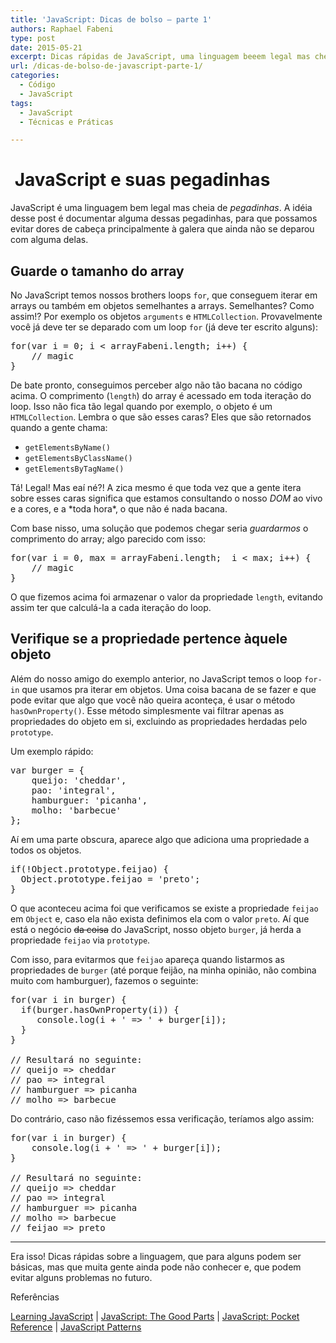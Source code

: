 ```yaml
---
title: 'JavaScript: Dicas de bolso – parte 1'
authors: Raphael Fabeni
type: post
date: 2015-05-21
excerpt: Dicas rápidas de JavaScript, uma linguagem beeem legal mas cheia de pegadinhas do malandro.
url: /dicas-de-bolso-de-javascript-parte-1/
categories:
  - Código
  - JavaScript
tags:
  - JavaScript
  - Técnicas e Práticas

---
```

#  JavaScript e suas pegadinhas

JavaScript é uma linguagem bem legal mas cheia de _pegadinhas_. A idéia desse post é documentar alguma dessas pegadinhas, para que possamos evitar dores de cabeça principalmente à galera que ainda não se deparou com alguma delas.

## Guarde o tamanho do array

No JavaScript temos nossos brothers loops `for`, que conseguem iterar em arrays ou também em objetos semelhantes a arrays. Semelhantes? Como assim!? Por exemplo os objetos `arguments` e `HTMLCollection`. Provavelmente você já deve ter se deparado com um loop `for` (já deve ter escrito alguns):

<pre class="lang-js">for(var i = 0; i &lt; arrayFabeni.length; i++) {
    // magic
}
</pre>

De bate pronto, conseguimos perceber algo não tão bacana no código acima. O comprimento (`length`) do array é acessado em toda iteração do loop. Isso não fica tão legal quando por exemplo, o objeto é um `HTMLCollection`. Lembra o que são esses caras? Eles que são retornados quando a gente chama:

  * `getElementsByName()`
  * `getElementsByClassName()`
  * `getElementsByTagName()`

Tá! Legal! Mas eaí né?! A zica mesmo é que toda vez que a gente itera sobre esses caras significa que estamos consultando o nosso _DOM_ ao vivo e a cores, e a \*toda hora\*, o que não é nada bacana.

Com base nisso, uma solução que podemos chegar seria _guardarmos_ o comprimento do array; algo parecido com isso:

<pre class="lang-js">for(var i = 0, max = arrayFabeni.length;  i &lt; max; i++) {
    // magic
}
</pre>

O que fizemos acima foi armazenar o valor da propriedade `length`, evitando assim ter que calculá-la a cada iteração do loop.

## Verifique se a propriedade pertence àquele objeto

Além do nosso amigo do exemplo anterior, no JavaScript temos o loop `for-in` que usamos pra iterar em objetos. Uma coisa bacana de se fazer e que pode evitar que algo que você não queira aconteça, é usar o método `hasOwnProperty()`. Esse método simplesmente vai filtrar apenas as propriedades do objeto em si, excluindo as propriedades herdadas pelo `prototype`.

Um exemplo rápido:

<pre class="lang-js">var burger = {
    queijo: 'cheddar',
    pao: 'integral',
    hamburguer: 'picanha',
    molho: 'barbecue'
};
</pre>

Aí em uma parte obscura, aparece algo que adiciona uma propriedade a todos os objetos.

<pre class="lang-js">if(!Object.prototype.feijao) {
  Object.prototype.feijao = 'preto';
}
</pre>

O que aconteceu acima foi que verificamos se existe a propriedade `feijao` em `Object` e, caso ela não exista definimos ela com o valor `preto`. Aí que está o negócio <del>da coisa</del> do JavaScript, nosso objeto `burger`, já herda a propriedade `feijao` via `prototype`.

Com isso, para evitarmos que `feijao` apareça quando listarmos as propriedades de `burger` (até porque feijão, na minha opinião, não combina muito com hamburguer), fazemos o seguinte:

<pre class="lang-js">for(var i in burger) {
  if(burger.hasOwnProperty(i)) {
     console.log(i + ' =&gt; ' + burger[i]);
  }
}

// Resultará no seguinte:
// queijo =&gt; cheddar
// pao =&gt; integral
// hamburguer =&gt; picanha
// molho =&gt; barbecue
</pre>

Do contrário, caso não fizéssemos essa verificação, teríamos algo assim:

<pre class="lang-js">for(var i in burger) {
    console.log(i + ' =&gt; ' + burger[i]);
}

// Resultará no seguinte:
// queijo =&gt; cheddar
// pao =&gt; integral
// hamburguer =&gt; picanha
// molho =&gt; barbecue
// feijao =&gt; preto
</pre>

* * *

Era isso! Dicas rápidas sobre a linguagem, que para alguns podem ser básicas, mas que muita gente ainda pode não conhecer e, que podem evitar alguns problemas no futuro.

Referências
  
<a href="http://www.amazon.com/Learning-JavaScript-Edition-Shelley-Powers/dp/0596521871" target="_blank">Learning JavaScript</a> | <a href="http://www.amazon.com/JavaScript-Good-Parts-Douglas-Crockford/dp/0596517742" target="_blank">JavaScript: The Good Parts</a> | <a href="http://shop.oreilly.com/product/0636920011460.do" target="_blank">JavaScript: Pocket Reference</a> | <a href="http://shop.oreilly.com/product/9780596806767.do" target="_blank">JavaScript Patterns</a>